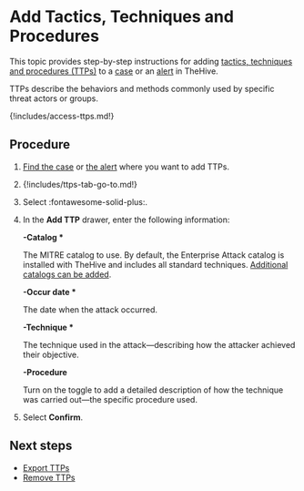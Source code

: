 # Add Tactics, Techniques and Procedures

This topic provides step-by-step instructions for adding [tactics, techniques and procedures (TTPs)](about-ttps.md) to a [case](../about-cases.md) or an [alert](../../alerts/about-alerts.md) in TheHive.

TTPs describe the behaviors and methods commonly used by specific threat actors or groups.

{!includes/access-ttps.md!}

<h2>Procedure</h2>

1. [Find the case](../search-for-cases/find-a-case.md) or [the alert](../../alerts/search-for-alerts/find-an-alert.md) where you want to add TTPs.

2. {!includes/ttps-tab-go-to.md!}

3. Select :fontawesome-solid-plus:.

4. In the **Add TTP** drawer, enter the following information:

    **-Catalog \***

    The MITRE catalog to use. By default, the Enterprise Attack catalog is installed with TheHive and includes all standard techniques. [Additional catalogs can be added](../../../../administration/ttps/add-a-catalog.md).

    **-Occur date \***

    The date when the attack occurred.

    **-Technique \***

    The technique used in the attack—describing how the attacker achieved their objective.

    **-Procedure**
    
    Turn on the toggle to add a detailed description of how the technique was carried out—the specific procedure used.

5. Select **Confirm**.

<h2>Next steps</h2>

* [Export TTPs](export-ttps.md)
* [Remove TTPs](remove-ttps.md)